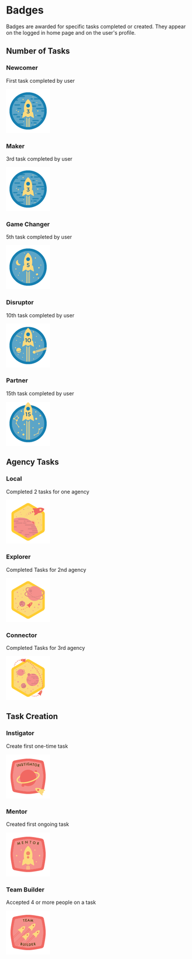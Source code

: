 # Badges

Badges are awarded for specific tasks completed or created.  They appear on the logged in home page and on the user's profile.


## Number of Tasks

###  Newcomer
First task completed by user

![rocket ship with number three on it](../assets/images/badges/maker.png)


### Maker
3rd task completed by user

![rocket ship with number three on it](../assets/images/badges/maker.png)


### Game Changer
5th task completed by user

![rocket ship with number five on it, moon in background](../assets/images/badges/game-changer.png)

### Disruptor
10th task completed by user

![rocket ship with number ten on it, planets in background](../assets/images/badges/disruptor.png)

### Partner
15th task completed by user

![rocket ship with number fifteen on it, constellations in background](../assets/images/badges/partner.png)

## Agency Tasks

###  Local
Completed 2 tasks for one agency

![rocket ship with planet in background](../assets/images/badges/local.png)

###  Explorer
Completed Tasks for 2nd agency

![rocket ship](../assets/images/badges/explorer.png)

### Connector
Completed Tasks for 3rd agency

![rocket ship](../assets/images/badges/connector.png)

## Task Creation

###  Instigator
Create first one-time task

![rocket ship flying toward a planet](../assets/images/badges/instigator.png)

###  Mentor
Created first ongoing task

![rocket ship taking off](../assets/images/badges/mentor.png)

###  Team Builder
Accepted 4 or more people on a task

![four rocket ships](../assets/images/badges/team-builder.png)
